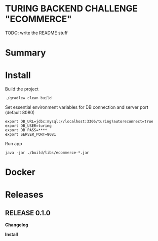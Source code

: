 TURING BACKEND CHALLENGE "ECOMMERCE"
====================================

TODO: write the README stuff

# Summary

# Install

Build the project 
```
./gradlew clean build
```

Set essential environment variables for DB connection and server port (default 8080)
```
export DB_URL=jdbc:mysql://localhost:3306/turing?autoreconnect=true
export DB_USER=turing
export DB_PASS=****
export SERVER_PORT=8081
```
Run app 
```
java -jar ./build/libs/ecommerce-*.jar
```

# Docker

# Releases

## RELEASE 0.1.0

**Changelog** 

**Install**
